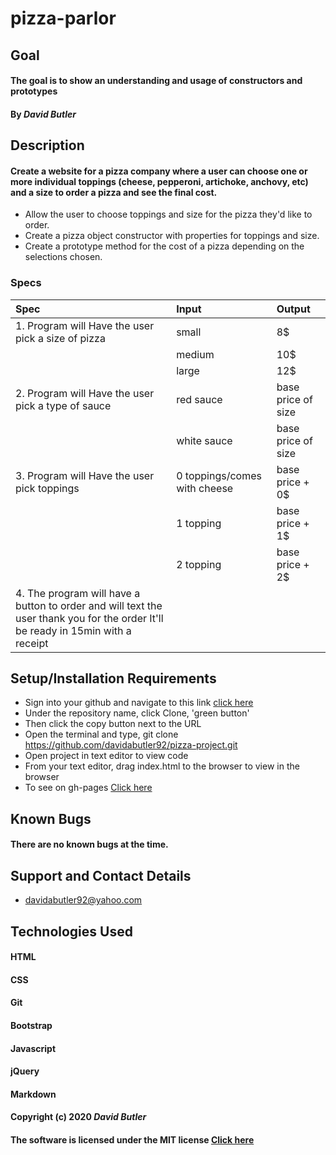 # pizza-parlor
## Goal 

#### The goal is to show an understanding and usage of constructors and prototypes 
#### By _**David Butler**_

## Description
#### Create a website for a pizza company where a user can choose one or more individual toppings (cheese, pepperoni, artichoke, anchovy, etc) and a size to order a pizza and see the final cost.

* Allow the user to choose toppings and size for the pizza they'd like to order.
* Create a pizza object constructor with properties for toppings and size.
* Create a prototype method for the cost of a pizza depending on the selections chosen.

### Specs
| Spec | Input | Output |
| :-------------     | :------------- | :------------- |
|  1. Program will Have the user pick a size of pizza | small | 8$
|  | medium | 10$
|  | large | 12$
|  2. Program will Have the user pick a type of sauce | red sauce | base price of size
|  | white sauce | base price of size
|  3. Program will Have the user pick toppings        | 0 toppings/comes with cheese | base price + 0$ 
|  | 1 topping | base price + 1$
|  | 2 topping | base price + 2$
|  4. The program will have a button to order and will text the user thank you for the order It'll be ready in 15min with a receipt


## Setup/Installation Requirements
* Sign into your github and navigate to this link [click here](https://github.com/davidabutler92/pizza-project.git) 
* Under the repository name, click Clone, 'green button'
* Then click the copy button next to the URL
* Open the terminal and type, git clone https://github.com/davidabutler92/pizza-project.git
* Open project in text editor to view code
* From your text editor, drag index.html to the browser to view in the browser
* To see on gh-pages [Click here](https://davidabutler92.github.io/pizza-project/)

## Known Bugs 
#### There are no known bugs at the time.

## Support and Contact Details
* davidabutler92@yahoo.com

## Technologies Used 
#### HTML
#### CSS
#### Git 
#### Bootstrap
#### Javascript
#### jQuery 
#### Markdown

#### Copyright (c) 2020 **_David Butler_**
#### The software is licensed under the MIT license [Click here](LICENSE.md)